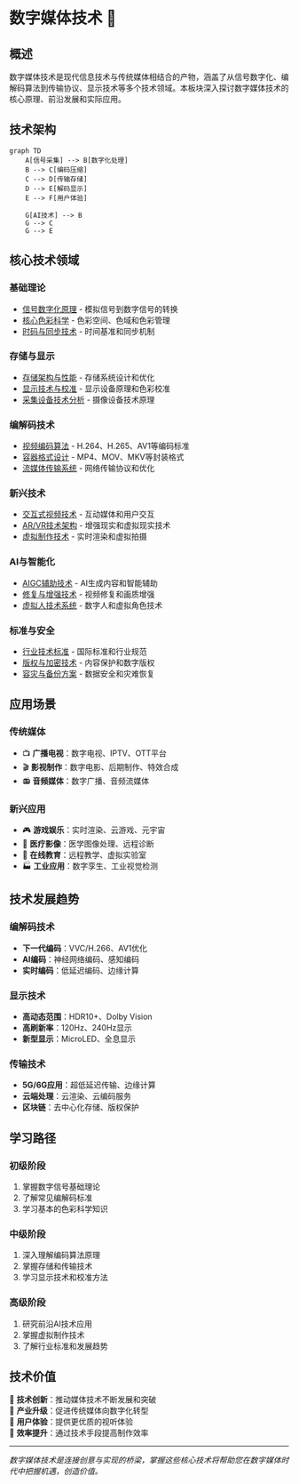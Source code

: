 # 数字媒体技术 🔬

## 概述

数字媒体技术是现代信息技术与传统媒体相结合的产物，涵盖了从信号数字化、编解码算法到传输协议、显示技术等多个技术领域。本板块深入探讨数字媒体技术的核心原理、前沿发展和实际应用。

## 技术架构

```mermaid
graph TD
    A[信号采集] --> B[数字化处理]
    B --> C[编码压缩]
    C --> D[传输存储]
    D --> E[解码显示]
    E --> F[用户体验]
    
    G[AI技术] --> B
    G --> C
    G --> E
```

## 核心技术领域

### 基础理论
- [信号数字化原理](./01-principles-of-signal-digitization.md) - 模拟信号到数字信号的转换
- [核心色彩科学](./02-core-color-science.md) - 色彩空间、色域和色彩管理
- [时码与同步技术](./03-timecode-and-synchronization-technologies.md) - 时间基准和同步机制

### 存储与显示
- [存储架构与性能](./04-storage-architecture-and-performance.md) - 存储系统设计和优化
- [显示技术与校准](./05-display-technologies-and-calibration.md) - 显示设备原理和色彩校准
- [采集设备技术分析](./06-capture-device-technology-analysis.md) - 摄像设备技术原理

### 编解码技术
- [视频编码算法](./07-video-encoding-algorithms.md) - H.264、H.265、AV1等编码标准
- [容器格式设计](./08-container-format-design.md) - MP4、MOV、MKV等封装格式
- [流媒体传输系统](./09-streaming-media-transmission-systems.md) - 网络传输协议和优化

### 新兴技术
- [交互式视频技术](./10-interactive-video-technologies.md) - 互动媒体和用户交互
- [AR/VR技术架构](./11-ar-vr-technical-architecture.md) - 增强现实和虚拟现实技术
- [虚拟制作技术](./12-virtual-production-technologies.md) - 实时渲染和虚拟拍摄

### AI与智能化
- [AIGC辅助技术](./13-aigc-assistant-technologies.md) - AI生成内容和智能辅助
- [修复与增强技术](./14-restoration-and-enhancement-technologies.md) - 视频修复和画质增强
- [虚拟人技术系统](./15-virtual-human-technology-systems.md) - 数字人和虚拟角色技术

### 标准与安全
- [行业技术标准](./16-industry-technical-standards.md) - 国际标准和行业规范
- [版权与加密技术](./17-copyright-and-encryption-technologies.md) - 内容保护和数字版权
- [容灾与备份方案](./18-disaster-recovery-and-backup-solutions.md) - 数据安全和灾难恢复

## 应用场景

### 传统媒体
- 📺 **广播电视**：数字电视、IPTV、OTT平台
- 🎬 **影视制作**：数字电影、后期制作、特效合成
- 📻 **音频媒体**：数字广播、音频流媒体

### 新兴应用
- 🎮 **游戏娱乐**：实时渲染、云游戏、元宇宙
- 🏥 **医疗影像**：医学图像处理、远程诊断
- 🏫 **在线教育**：远程教学、虚拟实验室
- 🏭 **工业应用**：数字孪生、工业视觉检测

## 技术发展趋势

### 编解码技术
- **下一代编码**：VVC/H.266、AV1优化
- **AI编码**：神经网络编码、感知编码
- **实时编码**：低延迟编码、边缘计算

### 显示技术
- **高动态范围**：HDR10+、Dolby Vision
- **高刷新率**：120Hz、240Hz显示
- **新型显示**：MicroLED、全息显示

### 传输技术
- **5G/6G应用**：超低延迟传输、边缘计算
- **云端处理**：云渲染、云编码服务
- **区块链**：去中心化存储、版权保护

## 学习路径

### 初级阶段
1. 掌握数字信号基础理论
2. 了解常见编解码标准
3. 学习基本的色彩科学知识

### 中级阶段
1. 深入理解编码算法原理
2. 掌握存储和传输技术
3. 学习显示技术和校准方法

### 高级阶段
1. 研究前沿AI技术应用
2. 掌握虚拟制作技术
3. 了解行业标准和发展趋势

## 技术价值

🎯 **技术创新**：推动媒体技术不断发展和突破  
🎯 **产业升级**：促进传统媒体向数字化转型  
🎯 **用户体验**：提供更优质的视听体验  
🎯 **效率提升**：通过技术手段提高制作效率  

---

*数字媒体技术是连接创意与实现的桥梁，掌握这些核心技术将帮助您在数字媒体时代中把握机遇，创造价值。*
